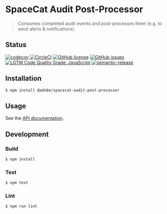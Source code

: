 # SpaceCat Audit Post-Processor

> Consumes completed audit events and post-processes them (e.g. to send alerts & notifications).

## Status
[![codecov](https://img.shields.io/codecov/c/github/adobe-rnd/spacecat-audit-post-processor.svg)](https://codecov.io/gh/adobe-rnd/spacecat-audit-post-processor)
[![CircleCI](https://img.shields.io/circleci/project/github/adobe-rnd/spacecat-audit-post-processor.svg)](https://circleci.com/gh/adobe-rnd/spacecat-audit-post-processor)
[![GitHub license](https://img.shields.io/github/license/adobe-rnd/spacecat-audit-post-processor.svg)](https://github.com/adobe-rnd/spacecat-audit-post-processor/blob/master/LICENSE.txt)
[![GitHub issues](https://img.shields.io/github/issues/adobe-rnd/spacecat-audit-post-processor.svg)](https://github.com/adobe-rnd/spacecat-audit-post-processor/issues)
[![LGTM Code Quality Grade: JavaScript](https://img.shields.io/lgtm/grade/javascript/g/adobe-rnd/spacecat-audit-post-processor.svg?logo=lgtm&logoWidth=18)](https://lgtm.com/projects/g/adobe-rnd/spacecat-audit-post-processor)
[![semantic-release](https://img.shields.io/badge/%20%20%F0%9F%93%A6%F0%9F%9A%80-semantic--release-e10079.svg)](https://github.com/semantic-release/semantic-release)

## Installation

```bash
$ npm install @adobe/spacecat-audit-post-processor
```

## Usage

See the [API documentation](docs/API.md).

## Development

### Build

```bash
$ npm install
```

### Test

```bash
$ npm test
```

### Lint

```bash
$ npm run lint
```
